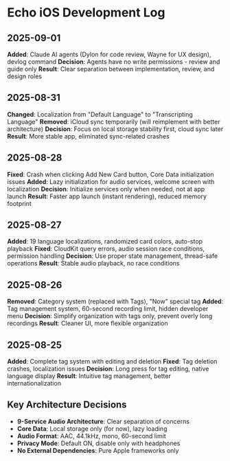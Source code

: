 # Echo iOS Development Log

## 2025-09-01
**Added**: Claude AI agents (Dylon for code review, Wayne for UX design), devlog command
**Decision**: Agents have no write permissions - review and guide only
**Result**: Clear separation between implementation, review, and design roles

## 2025-08-31
**Changed**: Localization from "Default Language" to "Transcripting Language"
**Removed**: iCloud sync temporarily (will reimplement with better architecture)
**Decision**: Focus on local storage stability first, cloud sync later
**Result**: More stable app, eliminated sync-related crashes

## 2025-08-28
**Fixed**: Crash when clicking Add New Card button, Core Data initialization issues
**Added**: Lazy initialization for audio services, welcome screen with localization
**Decision**: Initialize services only when needed, not at app launch
**Result**: Faster app launch (instant rendering), reduced memory footprint

## 2025-08-27
**Added**: 19 language localizations, randomized card colors, auto-stop playback
**Fixed**: CloudKit query errors, audio session race conditions, permission handling
**Decision**: Use proper state management, thread-safe operations
**Result**: Stable audio playback, no race conditions

## 2025-08-26
**Removed**: Category system (replaced with Tags), "Now" special tag
**Added**: Tag management system, 60-second recording limit, hidden developer menu
**Decision**: Simplify organization with tags only, prevent overly long recordings
**Result**: Cleaner UI, more flexible organization

## 2025-08-25
**Added**: Complete tag system with editing and deletion
**Fixed**: Tag deletion crashes, localization issues
**Decision**: Long press for tag editing, native language display
**Result**: Intuitive tag management, better internationalization

## Key Architecture Decisions
- **9-Service Audio Architecture**: Clear separation of concerns
- **Core Data**: Local storage only (for now), lazy loading
- **Audio Format**: AAC, 44.1kHz, mono, 60-second limit
- **Privacy Mode**: Default ON, disable only with headphones
- **No External Dependencies**: Pure Apple frameworks only